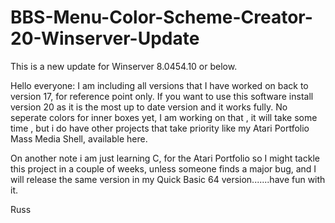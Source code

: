 # BBS-Menu-Color-Scheme-Creator-20-Winserver-Update
 This is a new update for Winserver 8.0454.10 or below.

Hello everyone: I am including all versions that I have worked on back to version 17, for reference point only. If you want to use this software install version 20 as it is the most up to date version and it works fully. No seperate colors for inner boxes yet, I am working on that , it will take some time , but i do have other projects that take priority like my Atari Portfolio Mass Media Shell, available here. 

On another note i am just learning C, for the Atari Portfolio so I might tackle this project in a couple of weeks, unless someone finds a major bug, and I will release the same version in my Quick Basic 64 version.......have fun with it.


Russ
